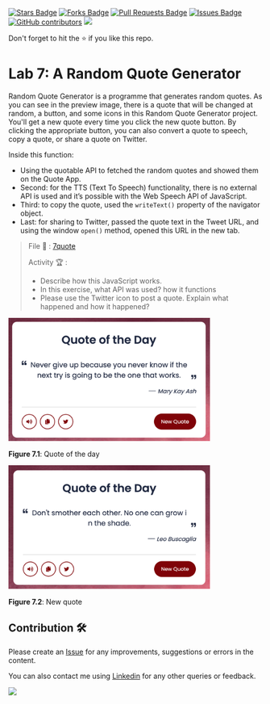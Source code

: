 <a href="https://github.com/drshahizan/learn-php/stargazers"><img src="https://img.shields.io/github/stars/drshahizan/learn-php" alt="Stars Badge"/></a>
<a href="https://github.com/drshahizan/learn-php/network/members"><img src="https://img.shields.io/github/forks/drshahizan/learn-php" alt="Forks Badge"/></a>
<a href="https://github.com/drshahizan/learn-php/pulls"><img src="https://img.shields.io/github/issues-pr/drshahizan/learn-php" alt="Pull Requests Badge"/></a>
<a href="https://github.com/drshahizan/learn-php/issues"><img src="https://img.shields.io/github/issues/drshahizan/learn-php" alt="Issues Badge"/></a>
<a href="https://github.com/drshahizan/learn-php/graphs/contributors"><img alt="GitHub contributors" src="https://img.shields.io/github/contributors/drshahizan/learn-php?color=2b9348"></a>
![](https://visitor-badge.glitch.me/badge?page_id=drshahizan/learn-php)

Don't forget to hit the :star: if you like this repo.

# Lab 7: A Random Quote Generator

Random Quote Generator is a programme that generates random quotes. As you can see in the preview image, there is a quote that will be changed at random, a button, and some icons in this Random Quote Generator project. You'll get a new quote every time you click the new quote button. By clicking the appropriate button, you can also convert a quote to speech, copy a quote, or share a quote on Twitter.

Inside this function:

- Using the quotable API to fetched the random quotes and showed them on the Quote App.
- Second: for the TTS (Text To Speech) functionality, there is no external API is used and it’s possible with the Web Speech API of JavaScript.
- Third: to copy the quote, used the `writeText()` property of the navigator object.
- Last: for sharing to Twitter, passed the quote text in the Tweet URL, and using the window `open()` method,  opened this URL in the new tab.

> File 📁 : [7quote](./download/7quote)
> 
> Activity 🏆 :
> - Describe how this JavaScript works.
> - In this exercise, what API was used? how it functions
> - Please use the Twitter icon to post a quote. Explain what happened and how it happened?
> 

<img src="./download/L7adv-a.png" width="400" />

**Figure 7.1**: Quote of the day

<img src="./download/L7adv-b.png" width="400" />

**Figure 7.2**: New quote

## Contribution 🛠️
Please create an [Issue](https://github.com/drshahizan/learn-php/issues) for any improvements, suggestions or errors in the content.

You can also contact me using [Linkedin](https://www.linkedin.com/in/drshahizan/) for any other queries or feedback.

![](https://visitor-badge.glitch.me/badge?page_id=drshahizan)
